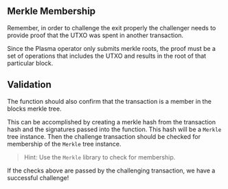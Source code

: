 ## Merkle Membership

Remember, in order to challenge the exit properly the challenger needs to provide proof that the UTXO was spent in another transaction. 

Since the Plasma operator only submits merkle roots, the proof must be a set of operations that includes the UTXO and results in the root of that particular block.

## Validation

The function should also confirm that the transaction is a member in the blocks merkle tree.

This can be accomplished by creating a merkle hash from the transaction hash and the signatures passed into the function. This hash will be a `Merkle` tree instance. Then the challenge transaction should be checked for membership of the `Merkle` tree instance.

> Hint: Use the `Merkle` library to check for membership.

If the checks above are passed by the challenging transaction, we have a successful challenge!
